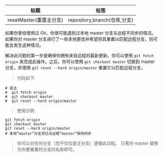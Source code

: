 | 标题                    | 标签                         |
| ----------------------- | ---------------------------- |
| resetMaster(重置主分支) | repository,branch(仓库,分支) |

如果你曾经使用过 Git，你很可能遇到过本地 master 分支与远程不同步的情况。如果你对 master 分支进行了一些本地更改并希望将其重置以匹配远程分支，则可能会发生这种情况。

解决此问题的第一步是确保你拥有来自远程的最新更新。你可以使用 `git fetch origin` 来完成此操作。之后，你可以使用 `git checkout master` 切换到 master 分支，并使用 `git reset --hard origin/master` 重置它以匹配远程分支。

> 代码如下:

```shell
# 语法
#  git fetch origin
#  git checkout master
#  git reset --hard origin/master
```

> 使用示例:

```shell
git fetch origin
git checkout master
git reset --hard origin/master
# 本地“master”分支现已与远程“master”保持同步
```

> 你可以对任何分支（而不仅仅是主分支）遵循此过程。 只需将 master 替换为你要重置的分支的名称即可。
